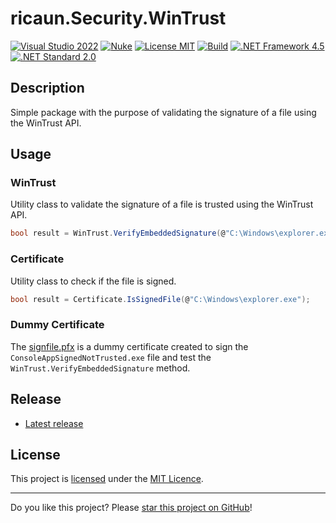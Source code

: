 # ricaun.Security.WinTrust

[![Visual Studio 2022](https://img.shields.io/badge/Visual%20Studio-2022-blue)](https://github.com/ricaun-io/ricaun.Security.WinTrust)
[![Nuke](https://img.shields.io/badge/Nuke-Build-blue)](https://nuke.build/)
[![License MIT](https://img.shields.io/badge/License-MIT-blue.svg)](LICENSE)
[![Build](https://github.com/ricaun-io/ricaun.Security.WinTrust/actions/workflows/Build.yml/badge.svg)](https://github.com/ricaun-io/ricaun.Security.WinTrust/actions)
[![.NET Framework 4.5](https://img.shields.io/badge/.NET%20Framework%204.5-blue.svg)](https://github.com/ricaun-io/ricaun.Security.WinTrust)
[![.NET Standard 2.0](https://img.shields.io/badge/.NET%20Standard%202.0-blue.svg)](https://github.com/ricaun-io/ricaun.Security.WinTrust)

## Description

Simple package with the purpose of validating the signature of a file using the WinTrust API.

## Usage
### WinTrust
Utility class to validate the signature of a file is trusted using the WinTrust API.

```csharp
bool result = WinTrust.VerifyEmbeddedSignature(@"C:\Windows\explorer.exe");
```

### Certificate
Utility class to check if the file is signed.

```csharp
bool result = Certificate.IsSignedFile(@"C:\Windows\explorer.exe");
```

### Dummy Certificate

The [signfile.pfx](ricaun.Security.WinTrust.Tests/signfile) is a dummy certificate created to sign the `ConsoleAppSignedNotTrusted.exe` file and test the `WinTrust.VerifyEmbeddedSignature` method.

## Release

* [Latest release](https://github.com/ricaun-io/ricaun.Security.WinTrust/releases/latest)

## License

This project is [licensed](LICENSE) under the [MIT Licence](https://en.wikipedia.org/wiki/MIT_License).

---

Do you like this project? Please [star this project on GitHub](https://github.com/ricaun-io/ricaun.Security.WinTrust/stargazers)!